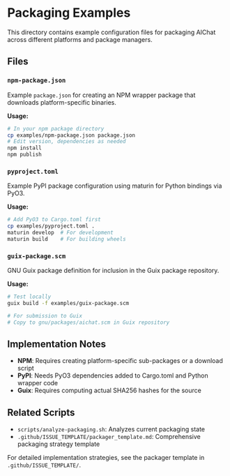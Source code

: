 # Packaging Examples

This directory contains example configuration files for packaging AIChat across different platforms and package managers.

## Files

### `npm-package.json`
Example `package.json` for creating an NPM wrapper package that downloads platform-specific binaries.

**Usage:**
```bash
# In your npm package directory
cp examples/npm-package.json package.json
# Edit version, dependencies as needed
npm install
npm publish
```

### `pyproject.toml`
Example PyPI package configuration using maturin for Python bindings via PyO3.

**Usage:**
```bash
# Add PyO3 to Cargo.toml first
cp examples/pyproject.toml .
maturin develop  # For development
maturin build    # For building wheels
```

### `guix-package.scm`
GNU Guix package definition for inclusion in the Guix package repository.

**Usage:**
```bash
# Test locally
guix build -f examples/guix-package.scm

# For submission to Guix
# Copy to gnu/packages/aichat.scm in Guix repository
```

## Implementation Notes

- **NPM**: Requires creating platform-specific sub-packages or a download script
- **PyPI**: Needs PyO3 dependencies added to Cargo.toml and Python wrapper code
- **Guix**: Requires computing actual SHA256 hashes for the source

## Related Scripts

- `scripts/analyze-packaging.sh`: Analyzes current packaging state
- `.github/ISSUE_TEMPLATE/packager_template.md`: Comprehensive packaging strategy template

For detailed implementation strategies, see the packager template in `.github/ISSUE_TEMPLATE/`.